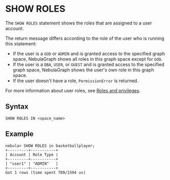 # SHOW ROLES

The `SHOW ROLES` statement shows the roles that are assigned to a user account.

The return message differs according to the role of the user who is running this statement:

* If the user is a `GOD` or `ADMIN` and is granted access to the specified graph space, NebulaGraph shows all roles in this graph space except for `GOD`.
* If the user is a `DBA`, `USER`, or `GUEST` and is granted access to the specified graph space, NebulaGraph shows the user's own role in this graph space.
* If the user doesn't have a role, `PermissionError` is returned.

For more information about user roles, see [Roles and privileges](../../../7.data-security/1.authentication/3.role-list.md).

## Syntax

```ngql
SHOW ROLES IN <space_name>
```

## Example

```ngql
nebula> SHOW ROLES in basketballplayer;
+---------+-----------+
| Account | Role Type |
+---------+-----------+
| "user1" | "ADMIN"   |
+---------+-----------+
Got 1 rows (time spent 789/1594 us)
```
